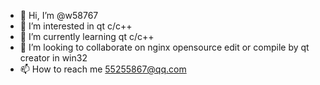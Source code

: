 - 👋 Hi, I’m @w58767
- 👀 I’m interested in qt c/c++
- 🌱 I’m currently learning qt c/c++
- 💞️ I’m looking to collaborate on  nginx opensource edit or compile by qt creator in win32
- 📫 How to reach me 55255867@qq.com

<!---
w58767/w58767 is a ✨ special ✨ repository because its `README.md` (this file) appears on your GitHub profile.
You can click the Preview link to take a look at your changes.
--->
